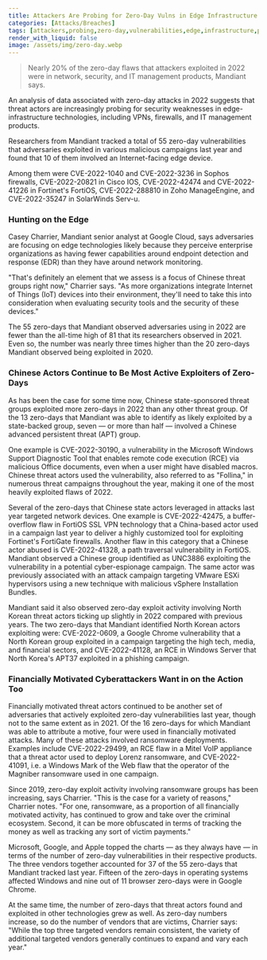 ```yaml
---
title: Attackers Are Probing for Zero-Day Vulns in Edge Infrastructure Products
categories: [Attacks/Breaches]
tags: [attackers,probing,zero-day,vulnerabilities,edge,infrastructure,products,attacks,breaches]
render_with_liquid: false
image: /assets/img/zero-day.webp
---
```


> Nearly 20% of the zero-day flaws that attackers exploited in 2022 were in network, security, and IT management products, Mandiant says.

An analysis of data associated with zero-day attacks in 2022 suggests that threat actors are increasingly probing for security weaknesses in edge-infrastructure technologies, including VPNs, firewalls, and IT management products.

Researchers from Mandiant tracked a total of 55 zero-day vulnerabilities that adversaries exploited in various malicious campaigns last year and found that 10 of them involved an Internet-facing edge device.

Among them were CVE-2022-1040 and CVE-2022-3236 in Sophos firewalls, CVE-2022-20821 in Cisco IOS, CVE-2022-42474 and CVE-2022-41226 in Fortinet's FortiOS, CVE-2022-288810 in Zoho ManageEngine, and CVE-2022-35247 in SolarWinds Serv-u.

### Hunting on the Edge

Casey Charrier, Mandiant senior analyst at Google Cloud, says adversaries are focusing on edge technologies likely because they perceive enterprise organizations as having fewer capabilities around endpoint detection and response (EDR) than they have around network monitoring.

"That's definitely an element that we assess is a focus of Chinese threat groups right now," Charrier says. "As more organizations integrate Internet of Things (IoT) devices into their environment, they'll need to take this into consideration when evaluating security tools and the security of these devices."

The 55 zero-days that Mandiant observed adversaries using in 2022 are fewer than the all-time high of 81 that its researchers observed in 2021. Even so, the number was nearly three times higher than the 20 zero-days Mandiant observed being exploited in 2020.

### Chinese Actors Continue to Be Most Active Exploiters of Zero-Days

As has been the case for some time now, Chinese state-sponsored threat groups exploited more zero-days in 2022 than any other threat group. Of the 13 zero-days that Mandiant was able to identify as likely exploited by a state-backed group, seven — or more than half — involved a Chinese advanced persistent threat (APT) group.

One example is CVE-2022-30190, a vulnerability in the Microsoft Windows Support Diagnostic Tool that enables remote code execution (RCE) via malicious Office documents, even when a user might have disabled macros. Chinese threat actors used the vulnerability, also referred to as "Follina," in numerous threat campaigns throughout the year, making it one of the most heavily exploited flaws of 2022.

Several of the zero-days that Chinese state actors leveraged in attacks last year targeted network devices. One example is CVE-2022-42475, a buffer-overflow flaw in FortiOS SSL VPN technology that a China-based actor used in a campaign last year to deliver a highly customized tool for exploiting Fortinet's FortiGate firewalls. Another flaw in this category that a Chinese actor abused is CVE-2022-41328, a path traversal vulnerability in FortiOS. Mandiant observed a Chinese group identified as UNC3886 exploiting the vulnerability in a potential cyber-espionage campaign. The same actor was previously associated with an attack campaign targeting VMware ESXi hypervisors using a new technique with malicious vSphere Installation Bundles.

Mandiant said it also observed zero-day exploit activity involving North Korean threat actors ticking up slightly in 2022 compared with previous years. The two zero-days that Mandiant identified North Korean actors exploiting were: CVE-2022-0609, a Google Chrome vulnerability that a North Korean group exploited in a campaign targeting the high tech, media, and financial sectors, and CVE-2022-41128, an RCE in Windows Server that North Korea's APT37 exploited in a phishing campaign.

### Financially Motivated Cyberattackers Want in on the Action Too

Financially motivated threat actors continued to be another set of adversaries that actively exploited zero-day vulnerabilities last year, though not to the same extent as in 2021. Of the 16 zero-days for which Mandiant was able to attribute a motive, four were used in financially motivated attacks. Many of these attacks involved ransomware deployments. Examples include CVE-2022-29499, an RCE flaw in a Mitel VoIP appliance that a threat actor used to deploy Lorenz ransomware, and CVE-2022-41091, i.e. a Windows Mark of the Web flaw that the operator of the Magniber ransomware used in one campaign.

Since 2019, zero-day exploit activity involving ransomware groups has been increasing, says Charrier. "This is the case for a variety of reasons," Charrier notes. "For one, ransomware, as a proportion of all financially motivated activity, has continued to grow and take over the criminal ecosystem. Second, it can be more obfuscated in terms of tracking the money as well as tracking any sort of victim payments."

Microsoft, Google, and Apple topped the charts — as they always have — in terms of the number of zero-day vulnerabilities in their respective products. The three vendors together accounted for 37 of the 55 zero-days that Mandiant tracked last year. Fifteen of the zero-days in operating systems affected Windows and nine out of 11 browser zero-days were in Google Chrome.

At the same time, the number of zero-days that threat actors found and exploited in other technologies grew as well. As zero-day numbers increase, so do the number of vendors that are victims, Charrier says: "While the top three targeted vendors remain consistent, the variety of additional targeted vendors generally continues to expand and vary each year."